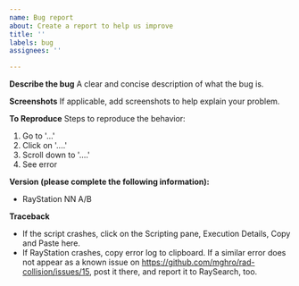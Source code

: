 ```yaml
---
name: Bug report
about: Create a report to help us improve
title: ''
labels: bug
assignees: ''

---
```


**Describe the bug**
A clear and concise description of what the bug is.

**Screenshots**
If applicable, add screenshots to help explain your problem.

**To Reproduce**
Steps to reproduce the behavior:
1. Go to '...'
2. Click on '....'
3. Scroll down to '....'
4. See error

**Version (please complete the following information):**
 - RayStation NN A/B

**Traceback**
- If the script crashes, click on the Scripting pane, Execution Details, Copy and Paste here.
- If RayStation crashes, copy error log to clipboard. If a similar error does not appear as a known issue on https://github.com/mghro/rad-collision/issues/15, post it there, and report it to RaySearch, too.
